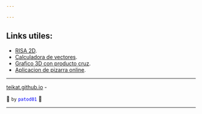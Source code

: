 ```yaml
---

---
```


## Links utiles:

- [RISA 2D][drive].
- [Calculadora de vectores][vecal].
- [Grafico 3D con producto cruz][3dg].
- [Aplicacion de pizarra online][aww].

---

[teikat.github.io][teikat] -

:ghost: `by` <span style="color: blue;">`patod01`</span> :ghost:

[teikat]: https://teikat.github.io

---

[drive]: https://drive.google.com/embeddedfolderview?authuser=0&id=1GYQ3BoGq5wsnCaD4ZzL1pEjT8Ckm3MfK#list
[vecal]: http://es.onlinemschool.com/math/assistance/vector/multiply1/
[3dg]: https://www.geogebra.org/m/B6Uz5yWf
[aww]: https://awwapp.com/
